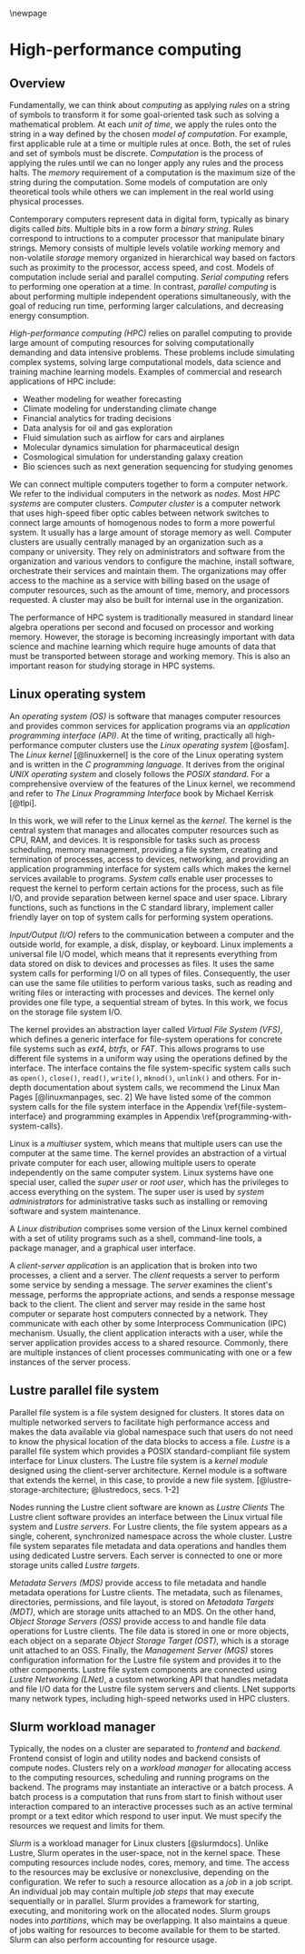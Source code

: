 \newpage

# High-performance computing
## Overview
Fundamentally, we can think about *computing* as applying *rules* on a string of symbols to transform it for some goal-oriented task such as solving a mathematical problem.
At each *unit of time*, we apply the rules onto the string in a way defined by the chosen *model of computation*. 
For example, first applicable rule at a time or multiple rules at once.
Both, the set of rules and set of symbols must be discrete.
*Computation* is the process of applying the rules until we can no longer apply any rules and the process halts.
The *memory* requirement of a computation is the maximum size of the string during the computation.
Some models of computation are only theoretical tools while others we can implement in the real world using physical processes.

Contemporary computers represent data in digital form, typically as binary digits called *bits*.
Multiple bits in a row form a *binary string*.
Rules correspond to intructions to a computer processor that manipulate binary strings.
Memory consists of multiple levels volatile *working* memory and non-volatile *storage* memory organized in hierarchical way based on factors such as proximity to the processor, access speed, and cost.
Models of computation include serial and parallel computing.
*Serial computing* refers to performing one operation at a time.
In contrast, *parallel computing* is about performing multiple independent operations simultaneously, with the goal of reducing run time, performing larger calculations, and decreasing energy consumption.

*High-performance computing (HPC)* relies on parallel computing to provide large amount of computing resources for solving computationally demanding and data intensive problems.
These problems include simulating complex systems, solving large computational models, data science and training machine learning models.
Examples of commercial and research applications of HPC include:

- Weather modeling for weather forecasting
- Climate modeling for understanding climate change
- Financial analytics for trading decisions
- Data analysis for oil and gas exploration
- Fluid simulation such as airflow for cars and airplanes
- Molecular dynamics simulation for pharmaceutical design
- Cosmological simulation for understanding galaxy creation
- Bio sciences such as next generation sequencing for studying genomes

We can connect multiple computers together to form a computer network.
We refer to the individual computers in the network as *nodes*.
Most *HPC systems* are computer clusters.
*Computer cluster* is a computer network that uses high-speed fiber optic cables between network switches to connect large amounts of homogenous nodes to form a more powerful system.
It usually has a large amount of storage memory as well.
Computer clusters are usually centrally managed by an organization such as a company or university.
They rely on administrators and software from the organization and various vendors to configure the machine, install software, orchestrate their services and maintain them.
The organizations may offer access to the machine as a service with billing based on the usage of computer resources, such as the amount of time, memory, and processors requested.
A cluster may also be built for internal use in the organization.

The performance of HPC system is traditionally measured in standard linear algebra operations per second and focused on processor and working memory.
However, the storage is becoming increasingly important with data science and machine learning which require huge amounts of data that must be transported between storage and working memory.
This is also an important reason for studying storage in HPC systems.


## Linux operating system
An *operating system (OS)* is software that manages computer resources and provides common services for application programs via an *application programming interface (API)*.
At the time of writing, practically all high-performance computer clusters use the *Linux operating system* [@osfam].
The *Linux kernel* [@linuxkernel] is the core of the Linux operating system and is written in the *C programming language*.
It derives from the original *UNIX operating system* and closely follows the *POSIX standard*.
For a comprehensive overview of the features of the Linux kernel, we recommend and refer to *The Linux Programming Interface* book by Michael Kerrisk [@tlpi].

In this work, we will refer to the Linux kernel as the *kernel*.
The kernel is the central system that manages and allocates computer resources such as CPU, RAM, and devices.
It is responsible for tasks such as process scheduling, memory management, providing a file system, creating and termination of processes, access to devices, networking, and providing an application programming interface for system calls which makes the kernel services available to programs.
*System calls* enable user processes to request the kernel to perform certain actions for the process, such as file I/O, and provide separation between kernel space and user space.
Library functions, such as functions in the C standard library, implement caller friendly layer on top of system calls for performing system operations.

*Input/Output (I/O)* refers to the communication between a computer and the outside world, for example, a disk, display, or keyboard.
Linux implements a universal file I/O model, which means that it represents everything from data stored on disk to devices and processes as files.
It uses the same system calls for performing I/O on all types of files.
Consequently, the user can use the same file utilities to perform various tasks, such as reading and writing files or interacting with processes and devices.
The kernel only provides one file type, a sequential stream of bytes.
In this work, we focus on the storage file system I/O.

The kernel provides an abstraction layer called *Virtual File System (VFS)*, which defines a generic interface for file-system operations for concrete file systems such as *ext4*, *btrfs*, or *FAT*.
This allows programs to use different file systems in a uniform way using the operations defined by the interface.
The interface contains the file system-specific system calls such as `open()`, `close()`, `read()`, `write()`, `mknod()`, `unlink()` and others.
For in-depth documentation about system calls, we recommend the Linux Man Pages [@linuxmanpages, sec. 2]
We have listed some of the common system calls for the file system interface in the Appendix \ref{file-system-interface} and programming examples in Appendix \ref{programming-with-system-calls}.

Linux is a *multiuser* system, which means that multiple users can use the computer at the same time.
The kernel provides an abstraction of a virtual private computer for each user, allowing multiple users to operate independently on the same computer system.
Linux systems have one special user, called the *super user* or *root user*, which has the privileges to access everything on the system.
The super user is used by *system administrators* for administrative tasks such as installing or removing software and system maintenance.

A *Linux distribution* comprises some version of the Linux kernel combined with a set of utility programs such as a shell, command-line tools, a package manager, and a graphical user interface.

A *client-server application* is an application that is broken into two processes, a client and a server.
The *client* requests a server to perform some service by sending a message.
The *server* examines the client's message, performs the appropriate actions, and sends a response message back to the client.
The client and server may reside in the same host computer or separate host computers connected by a network.
They communicate with each other by some Interprocess Communication (IPC) mechanism.
Usually, the client application interacts with a user, while the server application provides access to a shared resource.
Commonly, there are multiple instances of client processes communicating with one or a few instances of the server process.


## Lustre parallel file system
Parallel file system is a file system designed for clusters.
It stores data on multiple networked servers to facilitate high performance access and makes the data available via global namespace such that users do not need to know the physical location of the data blocks to access a file.
*Lustre* is a parallel file system which provides a POSIX standard-compliant file system interface for Linux clusters.
The Lustre file system is a *kernel module* designed using the client-server architecture.
Kernel module is a software that extends the kernel, in this case, to provide a new file system.
[@lustre-storage-architecture; @lustredocs, secs. 1-2]

Nodes running the Lustre client software are known as *Lustre Clients*
The Lustre client software provides an interface between the Linux virtual file system and *Lustre servers*.
For Lustre clients, the file system appears as a single, coherent, synchronized namespace across the whole cluster.
Lustre file system separates file metadata and data operations and handles them using dedicated Lustre servers.
Each server is connected to one or more storage units called *Lustre targets*.

*Metadata Servers (MDS)* provide access to file metadata and handle metadata operations for Lustre clients.
The metadata, such as filenames, directories, permissions, and file layout, is stored on *Metadata Targets (MDT)*, which are storage units attached to an MDS.
On the other hand, *Object Storage Servers (OSS)* provide access to and handle file data operations for Lustre clients.
The file data is stored in one or more objects, each object on a separate *Object Storage Target (OST)*, which is a storage unit attached to an OSS.
Finally, the *Management Server (MGS)* stores configuration information for the Lustre file system and provides it to the other components.
Lustre file system components are connected using *Lustre Networking (LNet)*, a custom networking API that handles metadata and file I/O data for the Lustre file system servers and clients.
LNet supports many network types, including high-speed networks used in HPC clusters.


## Slurm workload manager
Typically, the nodes on a cluster are separated to *frontend* and *backend*.
Frontend consist of login and utility nodes and backend consists of compute nodes.
Clusters rely on a *workload manager* for allocating access to the computing resources, scheduling and running programs on the backend.
The programs may instantiate an interactive or a batch process.
A batch process is a computation that runs from start to finish without user interaction compared to an interactive processes such as an active terminal prompt or a text editor which respond to user input.
We must specify the resources we request and limits for them.

*Slurm* is a workload manager for Linux clusters [@slurmdocs].
Unlike Lustre, Slurm operates in the user-space, not in the kernel space.
These computing resources include nodes, cores, memory, and time.
The access to the resources may be exclusive or nonexclusive, depending on the configuration.
We refer to such a resource allocation as a *job* in a job script.
An individual job may contain multiple *job steps* that may execute sequentially or in parallel.
Slurm provides a framework for starting, executing, and monitoring work on the allocated nodes.
Slurm groups nodes into *partitions*, which may be overlapping.
It also maintains a queue of jobs waiting for resources to become available for them to be started.
Slurm can also perform accounting for resource usage.

